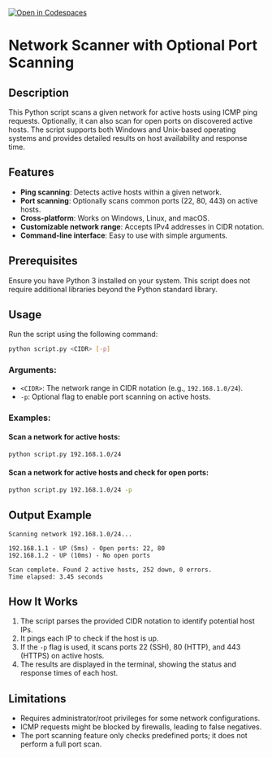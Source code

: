 [![Open in Codespaces](https://classroom.github.com/assets/launch-codespace-2972f46106e565e64193e422d61a12cf1da4916b45550586e14ef0a7c637dd04.svg)](https://classroom.github.com/open-in-codespaces?assignment_repo_id=18072887)

# Network Scanner with Optional Port Scanning

## Description
This Python script scans a given network for active hosts using ICMP ping requests. Optionally, it can also scan for open ports on discovered active hosts. The script supports both Windows and Unix-based operating systems and provides detailed results on host availability and response time.

## Features
- **Ping scanning**: Detects active hosts within a given network.
- **Port scanning**: Optionally scans common ports (22, 80, 443) on active hosts.
- **Cross-platform**: Works on Windows, Linux, and macOS.
- **Customizable network range**: Accepts IPv4 addresses in CIDR notation.
- **Command-line interface**: Easy to use with simple arguments.

## Prerequisites
Ensure you have Python 3 installed on your system. This script does not require additional libraries beyond the Python standard library.

## Usage
Run the script using the following command:

```bash
python script.py <CIDR> [-p]
```

### Arguments:
- `<CIDR>`: The network range in CIDR notation (e.g., `192.168.1.0/24`).
- `-p`: Optional flag to enable port scanning on active hosts.

### Examples:
#### Scan a network for active hosts:
```bash
python script.py 192.168.1.0/24
```

#### Scan a network for active hosts and check for open ports:
```bash
python script.py 192.168.1.0/24 -p
```

## Output Example
```
Scanning network 192.168.1.0/24...

192.168.1.1 - UP (5ms) - Open ports: 22, 80
192.168.1.2 - UP (10ms) - No open ports

Scan complete. Found 2 active hosts, 252 down, 0 errors.
Time elapsed: 3.45 seconds
```

## How It Works
1. The script parses the provided CIDR notation to identify potential host IPs.
2. It pings each IP to check if the host is up.
3. If the `-p` flag is used, it scans ports 22 (SSH), 80 (HTTP), and 443 (HTTPS) on active hosts.
4. The results are displayed in the terminal, showing the status and response times of each host.

## Limitations
- Requires administrator/root privileges for some network configurations.
- ICMP requests might be blocked by firewalls, leading to false negatives.
- The port scanning feature only checks predefined ports; it does not perform a full port scan.


